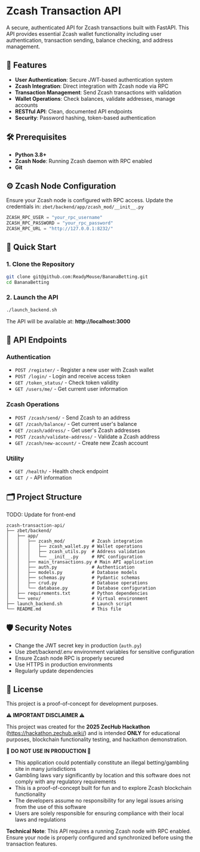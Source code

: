 # Zcash Transaction API

A secure, authenticated API for Zcash transactions built with FastAPI. This API provides essential Zcash wallet functionality including user authentication, transaction sending, balance checking, and address management.

## 🚀 Features

- **User Authentication**: Secure JWT-based authentication system
- **Zcash Integration**: Direct integration with Zcash node via RPC
- **Transaction Management**: Send Zcash transactions with validation
- **Wallet Operations**: Check balances, validate addresses, manage accounts
- **RESTful API**: Clean, documented API endpoints
- **Security**: Password hashing, token-based authentication

## 🛠️ Prerequisites

- **Python 3.8+**
- **Zcash Node**: Running Zcash daemon with RPC enabled
- **Git**

## ⚙️ Zcash Node Configuration

Ensure your Zcash node is configured with RPC access. Update the credentials in:
`zbet/backend/app/zcash_mod/__init__.py`

```python
ZCASH_RPC_USER = "your_rpc_username"
ZCASH_RPC_PASSWORD = "your_rpc_password"
ZCASH_RPC_URL = "http://127.0.0.1:8232/"
```

## 🚀 Quick Start

### 1. Clone the Repository

```bash
git clone git@github.com:ReadyMouse/BananaBetting.git
cd BananaBetting
```

### 2. Launch the API

```bash
./launch_backend.sh
```

The API will be available at: **http://localhost:3000**

## 🔑 API Endpoints

### Authentication
- `POST /register/` - Register a new user with Zcash wallet
- `POST /login/` - Login and receive access token
- `GET /token_status/` - Check token validity
- `GET /users/me/` - Get current user information

### Zcash Operations
- `POST /zcash/send/` - Send Zcash to an address
- `GET /zcash/balance/` - Get current user's balance
- `GET /zcash/address/` - Get user's Zcash addresses
- `POST /zcash/validate-address/` - Validate a Zcash address
- `GET /zcash/new-account/` - Create new Zcash account

### Utility
- `GET /health/` - Health check endpoint
- `GET /` - API information


## 🗂️ Project Structure
TODO: Update for front-end
```
zcash-transaction-api/
├── zbet/backend/
│   ├── app/
│   │   ├── zcash_mod/          # Zcash integration
│   │   │   ├── zcash_wallet.py # Wallet operations
│   │   │   ├── zcash_utils.py  # Address validation
│   │   │   └── __init__.py     # RPC configuration
│   │   ├── main_transactions.py # Main API application
│   │   ├── auth.py             # Authentication
│   │   ├── models.py           # Database models
│   │   ├── schemas.py          # Pydantic schemas
│   │   ├── crud.py             # Database operations
│   │   └── database.py         # Database configuration
│   ├── requirements.txt        # Python dependencies
│   └── venv/                   # Virtual environment
├── launch_backend.sh           # Launch script
└── README.md                   # This file
```

## 🛡️ Security Notes

- Change the JWT secret key in production (`auth.py`)
- Use zbet/backend/.env environment variables for sensitive configuration
- Ensure Zcash node RPC is properly secured
- Use HTTPS in production environments
- Regularly update dependencies

## 📄 License

This project is a proof-of-concept for development purposes.

**⚠️ IMPORTANT DISCLAIMER ⚠️**

This project was created for the **2025 ZecHub Hackathon** (https://hackathon.zechub.wiki/) and is intended **ONLY** for educational purposes, blockchain functionality testing, and hackathon demonstration.

**🚨 DO NOT USE IN PRODUCTION 🚨**

- This application could potentially constitute an illegal betting/gambling site in many jurisdictions
- Gambling laws vary significantly by location and this software does not comply with any regulatory requirements
- This is a proof-of-concept built for fun and to explore Zcash blockchain functionality
- The developers assume no responsibility for any legal issues arising from the use of this software
- Users are solely responsible for ensuring compliance with their local laws and regulations

**Technical Note**: This API requires a running Zcash node with RPC enabled. Ensure your node is properly configured and synchronized before using the transaction features.